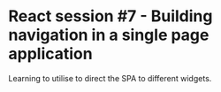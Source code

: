 # React session #7 - Building navigation in a single page application
Learning to utilise <Route> to direct the SPA to different widgets.
